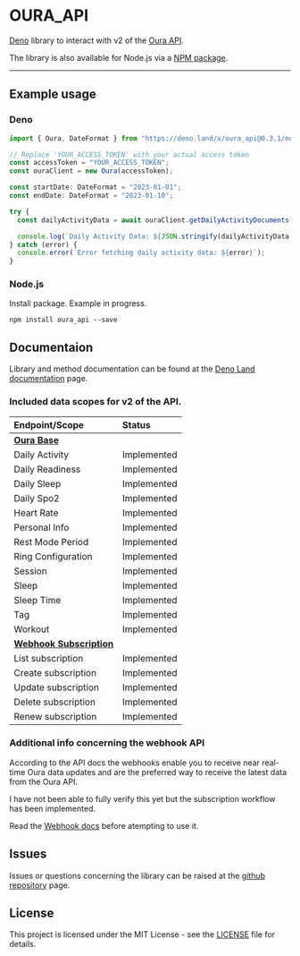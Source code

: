 # OURA_API

[Deno](https://deno.land/x/oura_api) library to interact with v2 of the [Oura API](https://cloud.ouraring.com/v2/docs).

The library is also available for Node.js via a [NPM package](https://www.npmjs.com/package/oura_api).

---

## Example usage

### Deno

```javascript
import { Oura, DateFormat } from "https://deno.land/x/oura_api@0.3.1/mod.ts";

// Replace 'YOUR_ACCESS_TOKEN' with your actual access token
const accessToken = "YOUR_ACCESS_TOKEN";
const ouraClient = new Oura(accessToken);

const startDate: DateFormat = "2023-01-01";
const endDate: DateFormat = "2023-01-10";

try {
  const dailyActivityData = await ouraClient.getDailyActivityDocuments(startDate, endDate);

  console.log(`Daily Activity Data: ${JSON.stringify(dailyActivityData, null, 4)}`);
} catch (error) {
  console.error(`Error fetching daily activity data: ${error}`);
}
```

### Node.js

Install package. Example in progress.

```
npm install oura_api --save
```

## Documentaion

Library and method documentation can be found at the [Deno Land documentation](https://deno.land/x/oura_api?doc) page.

### Included data scopes for v2 of the API.

| Endpoint/Scope                                                            | Status      |
| :------------------------------------------------------------------------ | :---------- |
| **[Oura Base](https://deno.land/x/oura_api/mod.ts?s=Oura)**               |             |
| Daily Activity                                                            | Implemented |
| Daily Readiness                                                           | Implemented |
| Daily Sleep                                                               | Implemented |
| Daily Spo2                                                                | Implemented |
| Heart Rate                                                                | Implemented |
| Personal Info                                                             | Implemented |
| Rest Mode Period                                                          | Implemented |
| Ring Configuration                                                        | Implemented |
| Session                                                                   | Implemented |
| Sleep                                                                     | Implemented |
| Sleep Time                                                                | Implemented |
| Tag                                                                       | Implemented |
| Workout                                                                   | Implemented |
| **[Webhook Subscription](https://deno.land/x/oura_api/mod.ts?s=Webhook)** |             |
| List subscription                                                         | Implemented |
| Create subscription                                                       | Implemented |
| Update subscription                                                       | Implemented |
| Delete subscription                                                       | Implemented |
| Renew subscription                                                        | Implemented |

### Additional info concerning the webhook API

According to the API docs the webhooks enable you to receive near real-time Oura data updates and are the preferred way
to receive the latest data from the Oura API.

I have not been able to fully verify this yet but the subscription workflow has been implemented.

Read the [Webhook docs](https://cloud.ouraring.com/v2/docs#tag/Webhook-Subscription-Routes) before atempting to use it.

## Issues

Issues or questions concerning the library can be raised at the
[github repository](https://github.com/Pinta365/oura_api/issues) page.

## License

This project is licensed under the MIT License - see the [LICENSE](LICENSE) file for details.
